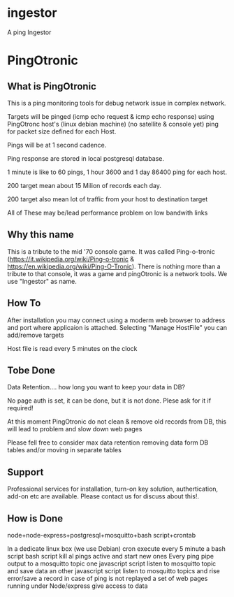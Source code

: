 # ingestor
A ping Ingestor 

# PingOtronic
## What is PingOtronic
This is a ping monitoring tools for debug network issue in complex network.

Targets will be pinged (icmp echo request & icmp echo response) using PingOtronc host's (linux debian machine) (no satellite & console yet) ping for packet size defined for each Host.

Pings will be at 1 second cadence.

Ping response are stored in local postgresql database.

1 minute is like to 60 pings, 1 hour 3600 and 1 day 86400 ping for each host.

200 target mean about 15 Milion of records each day.

200 target also mean lot of traffic from your host to destination target

All of These may be/lead performance problem on low bandwith links

##  Why this name
This is a tribute to the mid '70 console game. It was called Ping-o-tronic (https://it.wikipedia.org/wiki/Ping-o-tronic & https://en.wikipedia.org/wiki/Ping-O-Tronic).
There is nothing more than a tribute to that console, it was a game and pingOtronic is a network tools.
We use "Ingestor" as name.

## How To
After installation you may connect using a moderm web browser to address and port where applicaion is attached. Selecting "Manage HostFile" you can add/remove targets

Host file is read every 5 minutes on the clock

## Tobe Done
Data Retention.... how long you want to keep your data in DB?

No page auth is set, it can be done, but it is not done. Plese ask for it if required!

At this moment PingOtronic do not clean & remove old records from DB, this will lead to problem and slow down web pages

Please fell free to consider max data retention removing data form DB tables and/or moving in separate tables

## Support
Professional services for installation, turn-on key solution, authertication, add-on etc are available. Please contact us for discuss about this!.

## How is Done
node+node-express+postgresql+mosquitto+bash script+crontab

In a dedicate linux box (we use Debian)
cron execute every 5 minute a bash script
bash script kill al pings active and start new ones
Every ping pipe output to a mosquitto topic
one javascript script listen to mosquitto topic and save data
an other javascript script listen to mosquitto topics and rise error/save a record in case of ping is not replayed
a set of web pages running under Node/express give access to data
